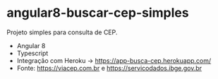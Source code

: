 # angular8-buscar-cep-simples
Projeto simples para consulta de CEP.

- Angular 8
- Typescript
- Integração com Heroku -> https://app-busca-cep.herokuapp.com/
- Fonte: https://viacep.com.br e https://servicodados.ibge.gov.br

